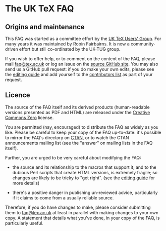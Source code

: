 # The UK TeX FAQ

## Origins and maintenance

This FAQ was started as a committee effort by the
[UK TeX Users' Group](http://uk.tug.org/). For many years it was maintained
by Robin Fairbairns. It is now a community-driven effort but still co-ordinated
by the UK-TUG group.

If you wish to offer help, or to comment on the content of the FAQ,
please mail [faq@tex.ac.uk](mailto:faq@tex.ac.uk) or log an issue
on the [source GitHub site](https://github.com/uktug/uk-tex-faq).
You may also send us a GitHub pull request: if you do make your own
edits, please see the
[editing guide](https://github.com/uktug/uk-tex-faq/blob/master/markup-syntax.md)
and add yourself to the
[contributors list](https://github.com/uktug/uk-tex-faq/blob/master/faq-intro.tex)
as part of your request.

## Licence

The source of the FAQ itself and its derived products (human-readable
versions presented as PDF and HTML) are released under the [Creative
Commons Zero](https://creativecommons.org/publicdomain/zero/1.0/)
license.

You are permitted (nay, encouraged) to distribute the FAQ as widely as
you like.  Please be careful to keep your copy of the FAQ up-to-date:
it's possible to mirror the FAQ's directory on [CTAN](http://ctan.org),
or to watch the CTAN announcements mailing list (see the "answer" on
mailing lists in the FAQ itself).

Further, you are urged to be very careful about modifying the FAQ:

- the source and its relationship to the macros that support it, and
  to the dubious Perl scripts that create HTML versions, is extremely
  fragile; so changes are likely to be tricky to "get right".
  (see the
  [editing guide](https://github.com/uktug/uk-tex-faq/blob/master/markup-syntax.md)
  for more details)

- there's a positive danger in publishing un-reviewed advice,
  particularly if it claims to come from a usually reliable source.

Therefore, if you do have changes to make, please consider submitting
them to [faq@tex.ac.uk](mailto:faq@tex.ac.uk) at least in parallel with making
changes to your own copy.  A statement that details what you've done, in your
copy of the FAQ, is particularly useful.
